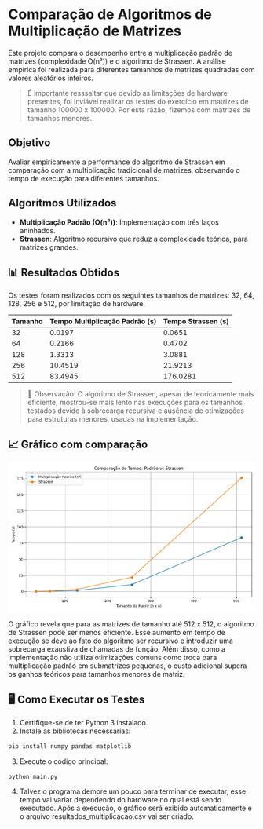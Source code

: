 #  Comparação de Algoritmos de Multiplicação de Matrizes

Este projeto compara o desempenho entre a multiplicação padrão de matrizes (complexidade O(n³)) e o algoritmo de Strassen. A análise empírica foi realizada para diferentes tamanhos de matrizes quadradas com valores aleatórios inteiros.
 
  > É importante resssaltar que devido as limitações de hardware presentes, foi inviável realizar os testes do exercício em matrizes de tamanho 100000 x 100000. Por esta razão, fizemos com matrizes de tamanhos menores.

## Objetivo

Avaliar empiricamente a performance do algoritmo de Strassen em comparação com a multiplicação tradicional de matrizes, observando o tempo de execução para diferentes tamanhos.

## Algoritmos Utilizados

- **Multiplicação Padrão (O(n³))**: Implementação com três laços aninhados.
- **Strassen**: Algoritmo recursivo que reduz a complexidade teórica, para matrizes grandes.

## 📊 Resultados Obtidos

Os testes foram realizados com os seguintes tamanhos de matrizes: 32, 64, 128, 256 e 512, por limitação de hardware.

| Tamanho | Tempo Multiplicação Padrão (s) | Tempo Strassen (s) |
|---------|------------------|--------------------|
| 32      | 0.0197           | 0.0651             |
| 64      | 0.2166           | 0.4702             |
| 128     | 1.3313           | 3.0881             |
| 256     | 10.4519          | 21.9213            |
| 512     | 83.4945          | 176.0281           |

> 🔎 Observação: O algoritmo de Strassen, apesar de teoricamente mais eficiente, mostrou-se mais lento nas execuções para os tamanhos testados devido à sobrecarga recursiva e ausência de otimizações para estruturas menores, usadas na implementação.

## 📈 Gráfico com comparação

![Gráfico de comparação](img\Figure_2.png)

O gráfico revela que para as matrizes de tamanho até 512 x 512, o algoritmo de Strassen pode ser menos eficiente. Esse aumento em tempo de execução se deve ao fato do algoritmo ser recursivo e introduzir uma sobrecarga exaustiva de chamadas de função. Além disso, como a implementação não utiliza otimizações comuns como troca para multiplicação padrão em submatrizes pequenas, o custo adicional supera os ganhos teóricos para tamanhos menores de matriz.

## 🖥️ Como Executar os Testes

1. Certifique-se de ter Python 3 instalado.
2. Instale as bibliotecas necessárias:

```bash
pip install numpy pandas matplotlib
```
3. Execute o código principal:

```bash
python main.py
```

4. Talvez o programa demore um pouco para terminar de executar, esse tempo vai variar dependendo do hardware no qual está sendo executado. Após a execução, o gráfico será exibido automaticamente e o arquivo resultados_multiplicacao.csv vai ser criado.
